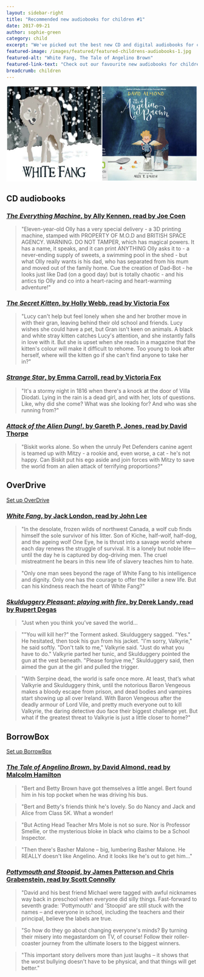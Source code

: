 ```yaml
---
layout: sidebar-right
title: "Recommended new audiobooks for children #1"
date: 2017-09-21
author: sophie-green
category: child
excerpt: "We've picked out the best new CD and digital audiobooks for children."
featured-image: /images/featured/featured-childrens-audiobooks-1.jpg
featured-alt: "White Fang, The Tale of Angelino Brown"
featured-link-text: "Check out our favourite new audiobooks for children."
breadcrumb: children
---
```


![White Fang, The Tale of Angelino Brown](/images/featured/featured-childrens-audiobooks-1.jpg)

## CD audiobooks

### [<cite>The Everything Machine</cite>, by Ally Kennen, read by Joe Coen](https://suffolk.spydus.co.uk/cgi-bin/spydus.exe/ENQ/OPAC/BIBENQ?BRN=2206054)

> "Eleven-year-old Olly has a very special delivery - a 3D printing machine, stamped with PROPERTY OF M.O.D and BRITISH SPACE AGENCY. WARNING. DO NOT TAMPER, which has magical powers. It has a name, it speaks, and it can print ANYTHING Olly asks it to - a never-ending supply of sweets, a swimming pool in the shed - but what Olly really wants is his dad, who has separated from his mum and moved out of the family home. Cue the creation of Dad-Bot - he looks just like Dad (on a good day) but is totally chaotic - and his antics tip Olly and co into a heart-racing and heart-warming adventure!"

### [<cite>The Secret Kitten</cite>, by Holly Webb, read by Victoria Fox](https://suffolk.spydus.co.uk/cgi-bin/spydus.exe/ENQ/OPAC/BIBENQ?BRN=2206055)

> "Lucy can't help but feel lonely when she and her brother move in with their gran, leaving behind their old school and friends. Lucy wishes she could have a pet, but Gran isn't keen on animals. A black and white stray kitten catches Lucy's attention, and she instantly falls in love with it. But she is upset when she reads in a magazine that the kitten's colour will make it difficult to rehome. Too young to look after herself, where will the kitten go if she can't find anyone to take her in?"

### [<cite>Strange Star</cite>, by Emma Carroll, read by Victoria Fox](https://suffolk.spydus.co.uk/cgi-bin/spydus.exe/ENQ/OPAC/BIBENQ?BRN=2167271)

> "It's a stormy night in 1816 when there's a knock at the door of Villa Diodati. Lying in the rain is a dead girl, and with her, lots of questions. Like, why did she come? What was she looking for? And who was she running from?"

### [<cite>Attack of the Alien Dung!</cite>, by Gareth P. Jones, read by David Thorpe](https://suffolk.spydus.co.uk/cgi-bin/spydus.exe/ENQ/OPAC/BIBENQ?BRN=2206053)

> "Biskit works alone. So when the unruly Pet Defenders canine agent is teamed up with Mitzy - a rookie and, even worse, a cat - he's not happy. Can Biskit put his ego aside and join forces with Mitzy to save the world from an alien attack of terrifying proportions?"

## OverDrive

[Set up OverDrive](/elibrary/overdrive/)

### [<cite>White Fang</cite>, by Jack London, read by John Lee](https://suffolklibraries.overdrive.com/media/109796)

> "In the desolate, frozen wilds of northwest Canada, a wolf cub finds himself the sole survivor of his litter. Son of Kiche, half-wolf, half-dog, and the ageing wolf One Eye, he is thrust into a savage world where each day renews the struggle of survival. It is a lonely but noble life—until the day he is captured by dog-driving men. The cruel mistreatment he bears in this new life of slavery teaches him to hate.

> "Only one man sees beyond the rage of White Fang to his intelligence and dignity. Only one has the courage to offer the killer a new life. But can his kindness reach the heart of White Fang?"

### [<cite>Skulduggery Pleasant: playing with fire</cite>, by Derek Landy, read by Rupert Degas](https://suffolklibraries.overdrive.com/media/1121031)

> "Just when you think you’ve saved the world...

> ""You will kill her?" the Torment asked. Skulduggery sagged. "Yes." He hesitated, then took his gun from his jacket. "I'm sorry, Valkyrie," he said softly. "Don't talk to me," Valkyrie said. "Just do what you have to do." Valkyrie parted her tunic, and Skulduggery pointed the gun at the vest beneath. "Please forgive me," Skulduggery said, then aimed the gun at the girl and pulled the trigger.

> "With Serpine dead, the world is safe once more. At least, that’s what Valkyrie and Skulduggery think, until the notorious Baron Vengeous makes a bloody escape from prison, and dead bodies and vampires start showing up all over Ireland. With Baron Vengeous after the deadly armour of Lord Vile, and pretty much everyone out to kill Valkyrie, the daring detective duo face their biggest challenge yet. But what if the greatest threat to Valkyrie is just a little closer to home?"

## BorrowBox

[Set up BorrowBox](/elibrary/borrowbox/)

### [<cite>The Tale of Angelino Brown</cite>, by David Almond, read by Malcolm Hamilton](https://fe.bolindadigital.com/wldcs_bol_fo/b2i/productDetail.html?productId=BOL_418545&fromPage=1&b2bSite=4172)

> "Bert and Betty Brown have got themselves a little angel. Bert found him in his top pocket when he was driving his bus.

> "Bert and Betty's friends think he's lovely. So do Nancy and Jack and Alice from Class 5K. What a wonder!

> "But Acting Head Teacher Mrs Mole is not so sure. Nor is Professor Smellie, or the mysterious bloke in black who claims to be a School Inspector.

> "Then there's Basher Malone – big, lumbering Basher Malone. He REALLY doesn't like Angelino. And it looks like he's out to get him..."

### [<cite>Pottymouth and Stoopid</cite>, by James Patterson and Chris Grabenstein, read by Scott Connolly](https://fe.bolindadigital.com/wldcs_bol_fo/b2i/productDetail.html?productId=BOL_424304&fromPage=1&b2bSite=4172)

> "David and his best friend Michael were tagged with awful nicknames way back in preschool when everyone did silly things. Fast-forward to seventh grade: 'Pottymouth' and 'Stoopid' are still stuck with the names – and everyone in school, including the teachers and their principal, believe the labels are true.

> "So how do they go about changing everyone's minds? By turning their misery into megastardom on TV, of course! Follow their roller-coaster journey from the ultimate losers to the biggest winners.

> "This important story delivers more than just laughs – it shows that the worst bullying doesn't have to be physical, and that things will get better."
